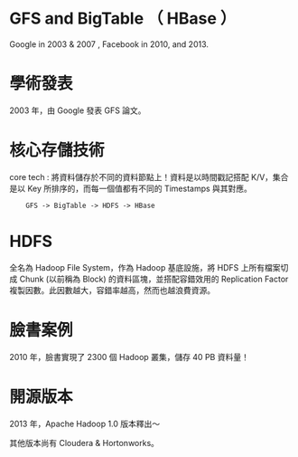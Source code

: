# GFS and BigTable （ HBase ）
Google in 2003 &amp; 2007 , Facebook in 2010, and 2013. 

# 學術發表

2003 年，由 Google 發表 GFS 論文。

# 核心存儲技術

core tech : 將資料儲存於不同的資料節點上！資料是以時間戳記搭配 K/V，集合是以 Key 所排序的，而每一個值都有不同的 Timestamps 與其對應。


        GFS -> BigTable -> HDFS -> HBase
        
# HDFS

全名為 Hadoop File System，作為 Hadoop 基底設施，將 HDFS 上所有檔案切成 Chunk (以前稱為 Block) 的資料區塊，並搭配容錯效用的 Replication Factor 複製因數。此因數越大，容錯率越高，然而也越浪費資源。


# 臉書案例

2010 年，臉書實現了 2300 個 Hadoop 叢集，儲存 40 PB 資料量！

# 開源版本

2013 年，Apache Hadoop 1.0 版本釋出～

其他版本尚有 Cloudera & Hortonworks。




